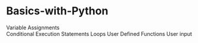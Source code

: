 # Basics-with-Python <br>
Variable Assignments <br>
Conditional Execution Statements
Loops 
User Defined Functions
User input
